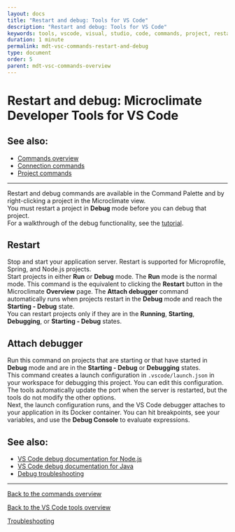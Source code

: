 ```yaml
---
layout: docs
title: "Restart and debug: Tools for VS Code"
description: "Restart and debug: Tools for VS Code"
keywords: tools, vscode, visual, studio, code, commands, project, restart, debug, attach, debugger
duration: 1 minute
permalink: mdt-vsc-commands-restart-and-debug
type: document
order: 5
parent: mdt-vsc-commands-overview
---
```


# Restart and debug: Microclimate Developer Tools for VS Code

## See also:
- [Commands overview](mdt-vsc-commands-overview)
- [Connection commands](mdt-vsc-commands-connection)
- [Project commands](mdt-vsc-commands-project)

***

Restart and debug commands are available in the Command Palette and by right-clicking a project in the Microclimate view.<br>
You must restart a project in **Debug** mode before you can debug that project.<br>
For a walkthrough of the debug functionality, see the [tutorial](mdt-vsc-tutorial).<br>

## **Restart**
Stop and start your application server. Restart is supported for Microprofile, Spring, and Node.js projects.<br>
Start projects in either **Run** or **Debug** mode. The **Run** mode is the normal mode. This command is the equivalent to clicking the **Restart** button in the Microclimate **Overview** page.
The **Attach debugger** command automatically runs when projects restart in the **Debug** mode and reach the **Starting - Debug** state.
<br>
You can restart projects only if they are in the **Running**, **Starting**, **Debugging**, or **Starting - Debug** states.

## **Attach debugger**
Run this command on projects that are starting or that have started in **Debug** mode and are in the **Starting - Debug** or **Debugging** states.<br>
This command creates a launch configuration in `.vscode/launch.json` in your workspace for debugging this project. You can edit this configuration. The tools automatically update the port when the server is restarted, but the tools do not modify the other options.<br>
Next, the launch configuration runs, and the VS Code debugger attaches to your application in its Docker container. You can hit breakpoints, see your variables, and use the **Debug Console** to evaluate expressions.

## See also:
- [VS Code debug documentation for Node.js](https://code.visualstudio.com/docs/nodejs/nodejs-debugging)
- [VS Code debug documentation for Java](https://code.visualstudio.com/blogs/2017/09/28/java-debug)
- [Debug troubleshooting](mdt-vsc-troubleshooting#debug)

***

[Back to the commands overview](mdt-vsc-commands-overview)

[Back to the VS Code tools overview](mdt-vsc-overview)

[Troubleshooting](mdt-vsc-troubleshooting)
